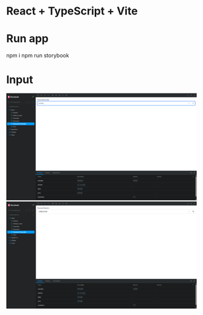 # React + TypeScript + Vite

# Run app
npm i 
npm run storybook


# Input
![Demo](./public/input1.png)
![Demo](./public/input2.png)